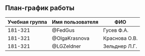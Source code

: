 ## План-график работы

| Учебная группа | Имя пользователя | ФИО                      |
|----------------|------------------|--------------------------|
| 181-321        | @FedGus          | Гусев Ф.А.               |
| 181-321        | @OlgaKrasnova    | Краснова О.В.            |
| 181-321        | @LGZeldner       | Зельднер Л.Г.            |